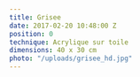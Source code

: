 ```yaml
---
title: Grisee
date: 2017-02-20 10:48:00 Z
position: 0
technique: Acrylique sur toile
dimensions: 40 x 30 cm
photo: "/uploads/grisee_hd.jpg"
---
```


